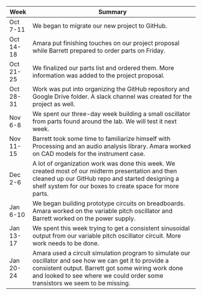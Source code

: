 | Week      | Summary                              |
| ------------- | ------------------------------------ |
| Oct <br/> 7-11  | We began to migrate our new project to GitHub. |
| Oct <br/> 14-18 | Amara put finishing touches on our project proposal while Barrett prepared to order parts on Friday. |
| Oct <br/> 21-25 | We finalized our parts list and ordered them. More information was added to the project proposal. |
| Oct <br/> 28-31 | Work was put into organizing the GitHub repository and Google Drive folder. A slack channel was created for the project as well. |
| Nov <br/> 6-8 | We spent our three-day week building a small oscillator from parts found around the lab. We will test it next week. |
| Nov <br/> 11-15 | Barrett took some time to familiarize himself with Processing and an audio analysis library. Amara worked on CAD models for the instrument case. |
| Dec <br/> 2-6 | A lot of organization work was done this week. We created most of our midterm presentation and then cleaned up our GitHub repo and started designing a shelf system for our boxes to create space for more parts. |
| Jan <br/> 6-10 | We began building prototype circuits on breadboards. Amara worked on the variable pitch oscillator and Barrett worked on the power supply. |
| Jan <br/> 13-17 | We spent this week trying to get a consistent sinusoidal output from our variable pitch oscillator circuit. More work needs to be done. |
| Jan <br/> 20-24 | Amara used a circuit simulation program to simulate our oscillator and see how we can get it to provide a consistent output. Barrett got some wiring work done and looked to see where we could order some transistors we seem to be missing. |
